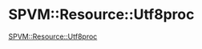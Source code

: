 # SPVM::Resource::Utf8proc

<a href="https://metacpan.org/pod/SPVM::Resource::Utf8proc">SPVM::Resource::Utf8proc</a>

